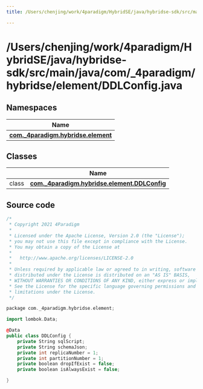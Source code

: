 ```yaml
---
title: /Users/chenjing/work/4paradigm/HybridSE/java/hybridse-sdk/src/main/java/com/_4paradigm/hybridse/element/DDLConfig.java

---
```

# /Users/chenjing/work/4paradigm/HybridSE/java/hybridse-sdk/src/main/java/com/_4paradigm/hybridse/element/DDLConfig.java

## Namespaces

| Name           |
| -------------- |
| **[com._4paradigm.hybridse.element](/hybridse/usage/api/java/Namespaces/namespacecom_1_1__4paradigm_1_1hybridse_1_1element.md)**  |

## Classes

|                | Name           |
| -------------- | -------------- |
| class | **[com._4paradigm.hybridse.element.DDLConfig](/hybridse/usage/api/java/Classes/classcom_1_1__4paradigm_1_1hybridse_1_1element_1_1_d_d_l_config.md)**  |




## Source code

```cpp
/*
 * Copyright 2021 4Paradigm
 *
 * Licensed under the Apache License, Version 2.0 (the "License");
 * you may not use this file except in compliance with the License.
 * You may obtain a copy of the License at
 *
 *   http://www.apache.org/licenses/LICENSE-2.0
 *
 * Unless required by applicable law or agreed to in writing, software
 * distributed under the License is distributed on an "AS IS" BASIS,
 * WITHOUT WARRANTIES OR CONDITIONS OF ANY KIND, either express or implied.
 * See the License for the specific language governing permissions and
 * limitations under the License.
 */

package com._4paradigm.hybridse.element;

import lombok.Data;

@Data
public class DDLConfig {
    private String sqlScript;
    private String schemaJson;
    private int replicaNumber = 1;
    private int partitionNumber = 1;
    private boolean dropIfExist = false;
    private boolean isAlwaysExist = false;

}
```




